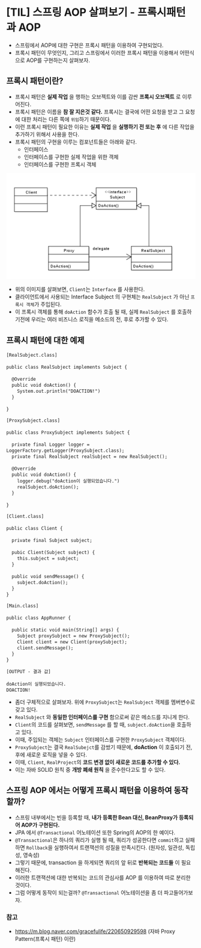 # [TIL] 스프링 AOP 살펴보기 - 프록시패턴과 AOP

* 스프링에서 AOP에 대한 구현은 프록시 패턴을 이용하여 구현되었다.
* 프록시 패턴이 무엇인지, 그리고 스프링에서 이러한 프록시 패턴을 이용해서 어떤식으로 AOP를
구현하는지 살펴보자.

## 프록시 패턴이란?

* 프록시 패턴은 __실제 작업__ 을 행하는 오브젝트와 이를 감싼 __프록시 오브젝트__ 로 이루어진다.
* 프록시 패턴은 이름을 __참 잘 지은것 같다.__ 프록시는 결국에 어떤 요청을 받고 그 요청에 대한 처리는 다른 쪽에 `위임`하기 때문이다.
* 이런 프록시 패턴이 필요한 이유는 __실제 작업__ 을 __실행하기 전 또는 후__ 에 다른 작업을 추가하기 위해서
사용을 한다.
* 프록시 패턴의 구현을 이루는 컴포넌트들은 아래와 같다.
  * 인터페이스
  * 인터페이스를 구현한 실제 작업을 위한 객체
  * 인터페이스를 구현한 프록시 객체

![proxy-pattern](../static/spring/proxy-pattern.png)

* 위의 이미지를 살펴보면, `Client`는 `Interface` 를 사용한다.
* 클라이언트에서 사용되는 Interface Subject 의 구현체는 `RealSubject` 가 아닌 `프록시 객체`가 주입된다.
* 이 프록시 객체를 통해 `doAction` 함수가 호출 될  때, 실제 `RealSubject` 를 호출하기전에 우리는 여러 비즈니스
로직을 메소드의 전, 후로 추가할 수 있다.

## 프록시 패턴에 대한 예제

```
[RealSubject.class]

public class RealSubject implements Subject {

  @Override
  public void doAction() {
    System.out.println("DOACTION!")
  }

}
```

```
[ProxySubject.class]

public class ProxySubject implements Subject {

  private final Logger logger = LoggerFactory.getLogger(ProxySubject.class);
  private final RealSubject realSubject = new RealSubject();

  @Override
  public void doAction() {
    logger.debug("doAction이 실행되었습니다.")
    realSubject.doAction();
  }

}
```

```
[Client.class]

public class Client {

  private final Subject subject;

  pubic Client(Subject subject) {
    this.subject = subject;
  }

  public void sendMessage() {
    subject.doAction();
  }
}
```

```
[Main.class]

public class AppRunner {

  public static void main(String[] args) {
    Subject proxySubject = new ProxySubject();
    Client client = new Client(proxySubject);
    client.sendMessage();
  }
}
```

```
[OUTPUT - 결과 값]

doAction이 실행되었습니다.
DOACTION!
```

* 좀더 구체적으로 살펴보자. 위에 `ProxySubject`는 `RealSubject` 객체를 멤버변수로 갖고 있다.
* `RealSubject` 와 __동일한 인터페이스를 구현__ 함으로써 같은 메소드를 지니게 한다.
* `Client`의 코드를 살펴보면, `sendMessage` 를 할 때, `subject.doAction`을 호출하고 있다.
* 이때, 주입되는 객체는 `Subject` 인터페이스를 구현한 `ProxySubject` 객체이다.
* `ProxySubject`는 결국 `RealSubejct`를 감쌌기 때문에, __doAction__ 이 호출되기 전, 후에 새로운
로직을 넣을 수 있다.
* 이때, `Client`, `RealProject`의 __코드 변경 없이 새로운 코드를 추가할 수 있다.__
* 이는 자바 SOLID 원칙 중 __개방 폐쇄 원칙__ 을 준수한다고도 할 수 있다.

## 스프링 AOP 에서는 어떻게 프록시 패턴을 이용하여 동작할까?

* 스프링 내부에서는 빈을 등록할 때, __내가 등록한 Bean 대신, BeanProxy가 등록되어 AOP가 구현된다.__
* JPA 에서 `@Transactional` 어노테이션 또한 Spring의 AOP의 한 예이다.
* `@Transactional`은 하나의 쿼리가 실행 될 때, 쿼리가 성공한다면 `commit`하고 실패하면 `Rollback`을
실행하여서 트랜잭션의 성질을 만족시킨다. (원자성, 일관성, 독립성, 영속성)
* 그렇기 때문에, transaction 을 하게되면 쿼리의 앞 뒤로 __반복되는 코드들__ 이 필요해진다.
* 이러한 트랜잭션에 대한 반복되는 코드의 관심사를 AOP 를 이용하여 따로 분리한 것이다.
* 그럼 어떻게 동작이 되는걸까? `@Transactional` 어노테이션을 좀 더 파고들어가보자.

### 참고

* https://m.blog.naver.com/gracefulife/220650929598 (자바 Proxy Pattern(프록시 패턴) 이란)
